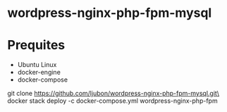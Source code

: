 # wordpress-nginx-php-fpm-mysql

# Prequites
  - Ubuntu Linux
  - docker-engine
  - docker-compose
  
git clone https://github.com/ljubon/wordpress-nginx-php-fpm-mysql.git\
docker stack deploy -c docker-compose.yml wordpress-nginx-php-fpm
